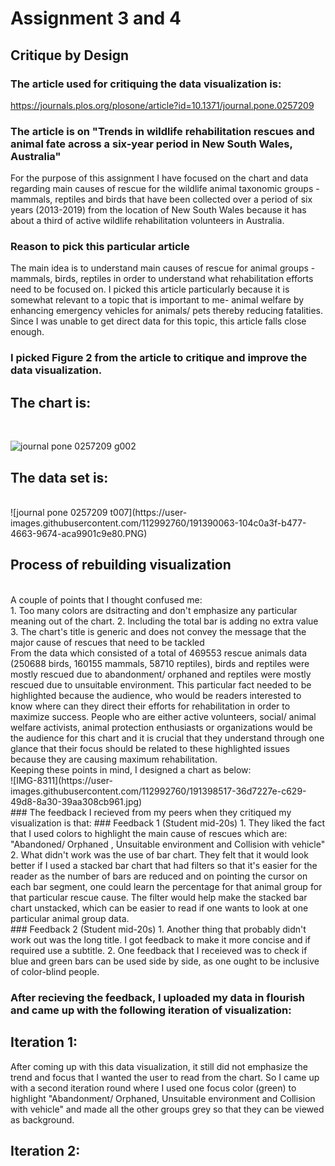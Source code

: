 # **Assignment 3 and 4**

## **Critique by Design**

### **The article used for critiquing the data visualization is:**
https://journals.plos.org/plosone/article?id=10.1371/journal.pone.0257209

### **The article is on "Trends in wildlife rehabilitation rescues and animal fate across a six-year period in New South Wales, Australia"**
For the purpose of this assignment I have focused on the chart and data regarding main causes of rescue for the wildlife animal taxonomic groups - mammals, reptiles and birds that have been collected over a period of six years (2013-2019) from the location of New South Wales because it has about a third of active wildlife rehabilitation volunteers in Australia. 

### **Reason to pick this particular article**
The main idea is to understand main causes of rescue for animal groups - mammals, birds, reptiles in order to understand what rehabilitation efforts need to be focused on. I picked this article particularly because it is somewhat relevant to a topic that is important to me- animal welfare by enhancing emergency vehicles for animals/ pets thereby reducing fatalities. Since I was unable to get direct data for this topic, this article falls close enough. 
<br/>

### **I picked Figure 2 from the article to critique and improve the data visualization.** 

## **The chart is:**
<br/>

![journal pone 0257209 g002](https://user-images.githubusercontent.com/112992760/191389420-5f8f74f6-2749-455c-8eb1-3efcb5b0efe1.PNG)

## The data set is:
<br/>
![journal pone 0257209 t007](https://user-images.githubusercontent.com/112992760/191390063-104c0a3f-b477-4663-9674-aca9901c9e80.PNG)

## Process of rebuilding visualization
<br/>
A couple of points that I thought confused me: <br/>
1. Too many colors are dsitracting and don't emphasize any particular meaning out of the chart.
2. Including the total bar is adding no extra value
3. The chart's title is generic and does not convey the message that the major cause of rescues that need to be tackled
<br/>
From the data which consisted of a total of 469553 rescue animals data (250688 birds, 160155 mammals, 58710 reptiles), birds and reptiles were mostly rescued due to abandonment/ orphaned and reptiles were mostly rescued due to unsuitable environment. This particular fact needed to be highlighted because the audience, who would be readers interested to know where can they direct their efforts for rehabilitation in order to maximize success. People who are either active volunteers, social/ animal welfare activists, animal protection enthusiasts or organizations would be the audience for this chart and it is crucial that they understand through one glance that their focus should be related to these highlighted issues because they are causing maximum rehabilitation. 

<br/>
Keeping these points in mind, I designed a chart as below:
<br/>
![IMG-8311](https://user-images.githubusercontent.com/112992760/191398517-36d7227e-c629-49d8-8a30-39aa308cb961.jpg)

<br/>
### The feedback I recieved from my peers when they critiqued my visualization is that:
### Feedback 1 (Student mid-20s)
1. They liked the fact that I used colors to highlight the main cause of rescues which are: "Abandoned/ Orphaned , Unsuitable environment and Collision with vehicle"
2. What didn't work was the use of bar chart. They felt that it would look better if I used a stacked bar chart that had filters so that it's easier for the reader as the number of bars are reduced and on pointing the cursor on each bar segment, one could learn the percentage for that animal group for that particular rescue cause. The filter would help make the stacked bar chart unstacked, which can be easier to read if one wants to look at one particular animal group data.
<br/>
### Feedback 2 (Student mid-20s)
1. Another thing that probably didn't work out was the long title. I got feedback to make it more concise and if required use a subtitle.
2. One feedback that I receieved was to check if blue and green bars can be used side by side, as one ought to be inclusive of color-blind people. 
<br/>

### After recieving the feedback, I uploaded my data in flourish and came up with the following iteration of visualization:
## Iteration 1:

<div class="flourish-embed flourish-chart" data-src="visualisation/11240281"><script src="https://public.flourish.studio/resources/embed.js"></script></div>

After coming up with this data visualization, it still did not emphasize the trend and focus that I wanted the user to read from the chart. So I came up with a second iteration round where I used one focus color (green) to highlight "Abandonment/ Orphaned, Unsuitable environment and Collision with vehicle" and made all the other groups grey so that they can be viewed as background. 
## Iteration 2:
<div class="flourish-embed flourish-chart" data-src="visualisation/11239161"><script src="https://public.flourish.studio/resources/embed.js"></script></div>







